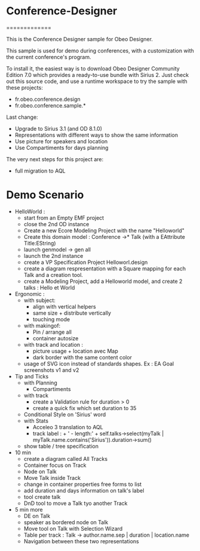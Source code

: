 # Conference-Designer
=============

This is the Conference Designer sample for Obeo Designer. 

This sample is used for demo during conferences, with a customization with the current conference's program.

To install it, the easiest way is to download Obeo Designer Community Edition 7.0 which provides a ready-to-use bundle with Sirius 2. Just check out this source code, and use a runtime workspace to try the sample with these projects:
* fr.obeo.conference.design
* fr.obeo.conference.sample.*


Last change: 
* Upgrade to Sirius 3.1 (and OD 8.1.0)
* Representations with different ways to show the same information
* Use picture for speakers and location
* Use Compartiments for days planning

The very next steps for this project are:
* full migration to AQL


# Demo Scenario

- HelloWorld : 
  - start from an Empty EMF project
  - close the 2nd OD instance
  - Create a new Ecore Modeling Project with the name "Helloworld"
  - Create this domain model : Conference ->* Talk (with a EAttribute Title:EString)
  - launch genmodel -> gen all
  - launch the 2nd instance
  - create a VP Specification Project Helloworl.design
  - create a diagram respresentation with a Square mapping for each Talk and a creation tool.
  - create a Modeling Project, add a Helloworld model, and create 2 talks : Hello et World
- Ergonomic : 
  - with subject:
    - align with vertical helpers
    - same size + distribute vertically
    - touching mode
  - with makingof:
    - Pin / arrange all
    - container autosize
  - with track and location :
    - picture usage + location avec Map
    - dark border with the same content color 
  - usage of SVG icon instead of standards shapes. Ex : EA Goal screenshots v1 and v2
- Tip and Ticks
  - with Planning
    - Compartiments
  - with track
    - create a Validation rule for duration > 0
    - create a quick fix which set duration to 35
  - Conditional Style on 'Sirius' word 
  - with Stats
    - Acceleo 3 translation to AQL
    - track label :  + ' - length:' + self.talks->select(myTalk | myTalk.name.contains('Sirius')).duration->sum()   
  - show table / tree specification  
- 10 min
  - create a diagram called All Tracks
  - Container focus on Track
  - Node on Talk
  - Move Talk inside Track
  - change in container properties free forms to list
  - add duration and days information on talk's label
  - tool create talk
  - DnD tool to move a Talk tyo another Track
- 5 min more
  - DE on Talk
  - speaker as bordered node on Talk
  - Move tool on Talk with Selection Wizard
  - Table per track : Talk -> author.name.sep | duration | location.name
  - Navigation between these two representations      
  

